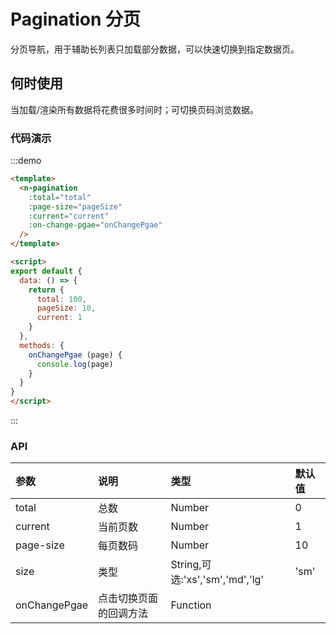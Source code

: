 
# Pagination 分页

分页导航，用于辅助长列表只加载部分数据，可以快速切换到指定数据页。

## 何时使用

当加载/渲染所有数据将花费很多时间时；可切换页码浏览数据。

### 代码演示
:::demo
```html
<template>
  <n-pagination
    :total="total"
    :page-size="pageSize"
    :current="current"
    :on-change-pgae="onChangePgae"
  />
</template>

<script>
export default {
  data: () => {
    return {
      total: 100,
      pageSize: 10,
      current: 1
    }
  },
  methods: {
    onChangePgae (page) {
      console.log(page)
    }
  }
}
</script>
```
:::

### API

| 参数 | 说明 | 类型 | 默认值 |
| :--- | :--- | :--- | :--- |
| total | 总数 | Number | 0 |
| current | 当前页数 | Number | 1 |
| page-size | 每页数码 | Number | 10 |
| size | 类型 | String,可选:'xs','sm','md','lg' | 'sm' |
|onChangePgae|点击切换页面的回调方法|Function| |